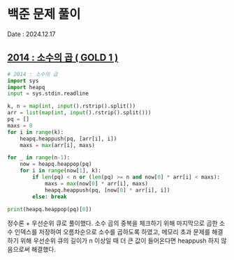 # 백준 문제 풀이
Date : 2024.12.17

## [2014 : 소수의 곱 ( GOLD 1 )](https://www.acmicpc.net/problem/2014)
```py
# 2014 : 소수의 곱
import sys
import heapq
input = sys.stdin.readline

k, n = map(int, input().rstrip().split())
arr = list(map(int, input().rstrip().split()))
pq = []
maxs = 0
for i in range(k):
    heapq.heappush(pq, [arr[i], i])
    maxs = max(arr[i], maxs)

for _ in range(n-1):
    now = heapq.heappop(pq)
    for i in range(now[1], k):
        if len(pq) < n or (len(pq) >= n and now[0] * arr[i] < maxs):
            maxs = max(now[0] * arr[i], maxs)
            heapq.heappush(pq, [now[0] * arr[i], i])
        else: break

print(heapq.heappop(pq)[0])
```

정수론 + 우선순위 큐로 풀이했다. 소수 곱의 중복을 체크하기 위해 마지막으로 곱한 소수 인덱스를 저장하여 오름차순으로 소수를 곱하도록 하였고, 메모리 초과 문제를 해결하기 위해 우선순위 큐의 길이가 n 이상일 때 더 큰 값이 들어온다면 heappush 하지 않음으로써 해결했다.
